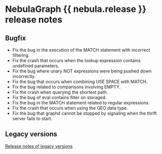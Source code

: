 # NebulaGraph {{ nebula.release }} release notes

## Bugfix

- Fix the bug in the execution of the MATCH statement with incorrect filtering.
- Fix the crash that occurs when the lookup expression contains undefined parameters.
- Fix the bug where unary NOT expressions were being pushed down incorrectly.
- Fix the bug that occurs when combining USE SPACE with MATCH.
- Fix the bug related to comparisons involving EMPTY.
- Fix the crash when querying the shortest path.
- Fix the bug of eval contains filter on storaged.
- Fix the bug in the MATCH statement related to regular expressions.
- Fix the crash that occurs when using the GEO data type.
- Fix the bug that graphd cannot be stopped by signaling when the thrift server fails to start.

## Legacy versions

[Release notes of legacy versions](https://www.nebula-graph.io/tags/release-notes)

